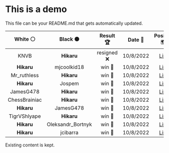 # This is a demo

This file can be your README.md that gets automatically updated.

<!--START_SECTION:chessStats-->
<!-- Automatically generated with https://github.com/Balastrong/chess-stats-action -->

| White ⚪ | Black ⚫ | Result 🏆 | Date 📅 | Position 🗺️ |
|:---:|:---:|:---:|:---:|:---:|
| KNVB | **Hikaru** | resigned ❌ | 10/8/2022 | <a href="http://www.ee.unb.ca/cgi-bin/tervo/fen.pl?select=8/p3k3/1p3n2/P3ppp1/1PP1p3/4P1P1/5P2/3R1BK1 b - -">Link</a> |
| **Hikaru** | mjcoolkid18 | win 🥇 | 10/8/2022 | <a href="http://www.ee.unb.ca/cgi-bin/tervo/fen.pl?select=4Q2k/1p5p/p2p1qpB/P7/2n1P3/7P/1P4P1/4n1K1 b - -">Link</a> |
| Mr_ruthless | **Hikaru** | win 🥇 | 10/8/2022 | <a href="http://www.ee.unb.ca/cgi-bin/tervo/fen.pl?select=8/1p6/pPpN1k1P/3r4/3K2P1/8/1P6/8 w - -">Link</a> |
| **Hikaru** | Jospem | win 🥇 | 10/8/2022 | <a href="http://www.ee.unb.ca/cgi-bin/tervo/fen.pl?select=2r3k1/p3pp1p/2p3p1/NnP5/PP6/2b2RPP/5P1K/1RBr4 b - a3">Link</a> |
| JamesG478 | **Hikaru** | win 🥇 | 10/8/2022 | <a href="http://www.ee.unb.ca/cgi-bin/tervo/fen.pl?select=8/8/8/4Kpk1/7p/5P1P/8/8 w - -">Link</a> |
| ChessBrainiac | **Hikaru** | win 🥇 | 10/8/2022 | <a href="http://www.ee.unb.ca/cgi-bin/tervo/fen.pl?select=2r2k2/p1r1p2p/2N2pp1/p7/5P2/6BP/2R3P1/6K1 w - -">Link</a> |
| **Hikaru** | JamesG478 | win 🥇 | 10/8/2022 | <a href="http://www.ee.unb.ca/cgi-bin/tervo/fen.pl?select=1n1R4/p4pk1/1pB3pp/1P6/2Q1R3/6PP/5bK1/8 b - -">Link</a> |
| TigrVShlyape | **Hikaru** | win 🥇 | 10/8/2022 | <a href="http://www.ee.unb.ca/cgi-bin/tervo/fen.pl?select=5k2/R7/3p2p1/3P1p2/4pPp1/p3P1P1/r7/5K2 w - -">Link</a> |
| **Hikaru** | Oleksandr_Bortnyk | win 🥇 | 10/8/2022 | <a href="http://www.ee.unb.ca/cgi-bin/tervo/fen.pl?select=4r3/q1b3pk/4p1p1/p2pP2p/3P3P/P2BB1P1/1P3P2/3Q2K1 b - -">Link</a> |
| **Hikaru** | jcibarra | win 🥇 | 10/8/2022 | <a href="http://www.ee.unb.ca/cgi-bin/tervo/fen.pl?select=8/5Qbk/2qNn1p1/4p2p/1P2P2P/BP4P1/rP3P2/3R2K1 b - -">Link</a> |

<!--END_SECTION:chessStats-->

Existing content is kept.
